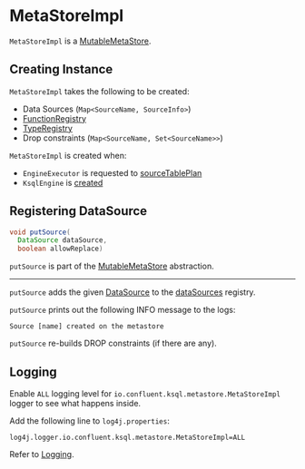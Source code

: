 # MetaStoreImpl

`MetaStoreImpl` is a [MutableMetaStore](MutableMetaStore.md).

## Creating Instance

`MetaStoreImpl` takes the following to be created:

* <span id="dataSources"> Data Sources (`Map<SourceName, SourceInfo>`)
* <span id="functionRegistry"> [FunctionRegistry](FunctionRegistry.md)
* <span id="typeRegistry"> [TypeRegistry](TypeRegistry.md)
* <span id="dropConstraints"> Drop constraints (`Map<SourceName, Set<SourceName>>`)

`MetaStoreImpl` is created when:

* `EngineExecutor` is requested to [sourceTablePlan](EngineExecutor.md#sourceTablePlan)
* `KsqlEngine` is [created](KsqlEngine.md#metaStore)

## <span id="putSource"> Registering DataSource

```java
void putSource(
  DataSource dataSource,
  boolean allowReplace)
```

`putSource` is part of the [MutableMetaStore](MutableMetaStore.md#putSource) abstraction.

---

`putSource` adds the given [DataSource](DataSource.md) to the [dataSources](#dataSources) registry.

`putSource` prints out the following INFO message to the logs:

```text
Source [name] created on the metastore
```

`putSource` re-builds DROP constraints (if there are any).

## Logging

Enable `ALL` logging level for `io.confluent.ksql.metastore.MetaStoreImpl` logger to see what happens inside.

Add the following line to `log4j.properties`:

```text
log4j.logger.io.confluent.ksql.metastore.MetaStoreImpl=ALL
```

Refer to [Logging](logging.md).
